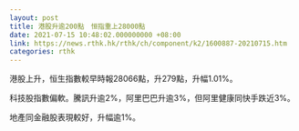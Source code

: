 ```yaml
---
layout: post
title: 港股升逾200點　恒指重上28000點
date: 2021-07-15 10:48:02.000000000 +08:00
link: https://news.rthk.hk/rthk/ch/component/k2/1600887-20210715.htm
categories: rthk
---
```


港股上升，恒生指數較早時報28066點，升279點，升幅1.01%。

科技股指數偏軟。騰訊升逾2%，阿里巴巴升逾3%，但阿里健康同快手跌近3%。

地產同金融股表現較好，升幅逾1%。
